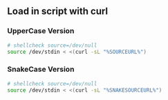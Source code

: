 
## Load in script with curl

### UpperCase Version

```bash
# shellcheck source=/dev/null
source /dev/stdin < <(curl -sL "%SOURCEURL%")
```

### SnakeCase Version

```bash
# shellcheck source=/dev/null
source /dev/stdin < <(curl -sL "%SNAKESOURCEURL%")
```
